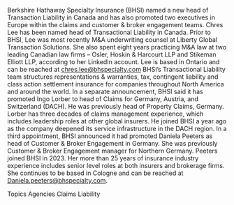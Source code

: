 Berkshire Hathaway Specialty Insurance (BHSI) named a new head of Transaction Liability in Canada and has also promoted two executives in Europe within the claims and customer & broker engagement teams.
Chres Lee has been named head of Transactional Liability in Canada. Prior to BHSI, Lee was most recently M&A underwriting counsel at Liberty Global Transaction Solutions. She also spent eight years practicing M&A law at two leading Canadian law firms – Osler, Hoskin & Harcourt LLP and Stikeman Elliott LLP, according to her LinkedIn account.
Lee is based in Ontario and can be reached at chres.lee@bhspecialty.com
BHSI’s Transactional Liability team structures representations & warranties, tax, contingent liability and class action settlement insurance for companies throughout North America and around the world.
In a separate announcement, BHSI said it has promoted Ingo Lorber to head of Claims for Germany, Austria, and Switzerland (DACH). He was previously head of Property Claims, Germany.
Lorber has three decades of claims management experience, which includes leadership roles at other global insurers. He joined BHSI a year ago as the company deepened its service infrastructure in the DACH region.
In a third appointment, BHSI announced it had promoted Daniela Peeters as head of Customer & Broker Engagement in Germany. She was previously Customer & Broker Engagement manager for Northern Germany.
Peeters joined BHSI in 2023. Her more than 25 years of insurance industry experience includes senior level roles at both insurers and brokerage firms. She continues to be based in Cologne and can be reached at Daniela.peeters@bhspecialty.com.

Topics
Agencies
Claims
Liability
